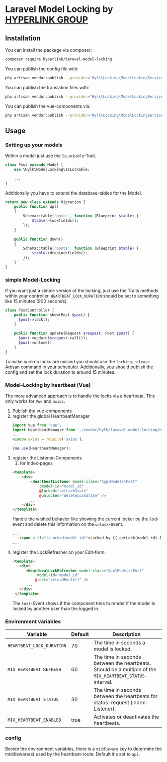 # Laravel Model Locking by [HYPERLINK GROUP](https://github.com/orgs/hyperlinkgroup)

## Installation

You can install the package via composer:

```bash
composer require hyperlink/laravel-model-locking
```

You can publish the config file with:

```bash
php artisan vendor:publish --provider="Hylk\Locking\ModelLockingServiceProvider" --tag="model-locking-config"
```

You can publish the translation files with:

```bash
php artisan vendor:publish --provider="Hylk\Locking\ModelLockingServiceProvider" --tag="model-locking-translations"
```

You can publish the vue-components via:

```bash
php artisan vendor:publish --provider="Hylk\Locking\ModelLockingServiceProvider" --tag="model-locking-vue"
```

## Usage

### Setting up your models
Within a model just use the `IsLockable`-Trait.

```php
class Post extends Model {
    use \Hylk\ModelLocking\IsLockable;
    
    ...
}
```

Additionally you have to extend the database-tables for the Model.

```php
return new class extends Migration {
    public function up()
    {
        Schema::table('posts', function (Blueprint $table) {
            $table->lockfields();
        });
    }
    
    public function down()
    {
        Schema::table('posts', function (Blueprint $table) {
            $table->dropLockfields();
        });
    }
}
```

### simple Model-Locking
If you want just a simple version of the locking, just use the Traits methods within your controller. `HEARTBEAT_LOCK_DURATION` should be set to something like 15 minutes (900 seconds).

```php
class PostController {
    public function show(Post $post) {
      $post->lock();
    }
  
    public function update(Request $request, Post $post) {
      $post->update($request->all());
      $post->unlock();
    }
}
```

To make sure no locks are missed you should use the `locking:release` Artisan command in your scheduler.
Additionally, you should publish the config and set the lock duration to around 15 minutes.

### Model-Locking by heartbeat (Vue)
The more advanced approach is to handle the locks via a heartbeat. This only works for `Vue` and `axios`.

1. Publish the vue-components
2. register the global HeartbeatManager
    ```javascript
   import Vue from 'vue';
   import HeartbeatManager from './vendor/hylk/laravel-model-locking/heartbeat-manager';
   ...
   window.axios = require('axios');
   ...
   Vue.use(HeartbeatManager);
    ```
3. register the Listener-Components
   1. for index-pages
    ```HTML
   <template>
        <div>
            <HeartbeatListener model-class="App\Models\Post"
                :model-id="model_id"
                @locked="setLockState"
                @unlocked="deleteLockState" />
            ...
        </div>
   </template>
    ```
   Handle the wished behavior like showing the current locker by the `lock` event and delete this information on the `unlock`-event.
   ```HTML
   ...
      <span v-if="isLocked(model_id)">Locked by {{ getLock(model_id).locked_by.name }}</span>
   ...
   ```
4. register the LockRefresher on your Edit-form.
   ```HTML
   <template>
      <div>
         <HeartbeatLockRefresher model-class="App\Models\Post"
             :model-id="model_id"
             @lost="reloadRoute()" />
         ...
      </div>
    </template>
   ```
   The `lost`-Event shows if the component tries to render if the model is locked by another user than the logged in.

### Environment variables

| Variable | Default | Description |
| --- | --- | --- |
| `HEARTBEAT_LOCK_DURATION` | 70 | The time in seconds a model is locked. |
| `MIX_HEARTBEAT_REFRESH` | 60 | The time in seconds between the heartbeats. Should be a multiple of the `MIX_HEARTBEAT_STATUS`-interval. |
| `MIX_HEARTBEAT_STATUS` | 30 | The time in seconds between the heartbeats for status-request (index-Listener). |
| `MIX_HEARTBEAT_ENABLED` | true | Activates or deactivates the heartbeats. |

### config
Beside the environment variables, there is a `middleware` key to determine the middleware(s) used by the heartbeat-route. Default it's set to `api`.